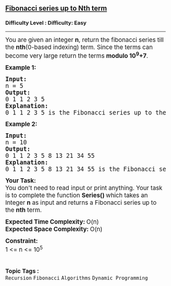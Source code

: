<h2><a href="https://www.geeksforgeeks.org/problems/fibonacci-series-up-to-nth-term/1?page=2&category=Recursion&status=unsolved&sortBy=submissions">Fibonacci series up to Nth term</a></h2><h3>Difficulty Level : Difficulty: Easy</h3><hr><div class="problems_problem_content__Xm_eO"><p><span style="font-size: 14pt;">You are given an integer <strong>n</strong>, return the fibonacci series till the <strong>nth</strong>(0-based indexing) term. Since the terms can become very large return the terms <strong>modulo 10<sup>9</sup>+7</strong>.</span></p>
<p><span style="font-size: 14pt;"><strong>Example 1:</strong></span></p>
<pre><span style="font-size: 14pt;"><strong>Input:
</strong>n = 5<strong>
Output:
</strong>0 1 1 2 3 5
<strong>Explanation:</strong>
0 1 1 2 3 5 is the Fibonacci series up to the 5th term.</span></pre>
<p><span style="font-size: 14pt;"><strong>Example 2:</strong></span></p>
<pre><span style="font-size: 14pt;"><strong>Input:
</strong>n = 10<strong>
Output:
</strong>0 1 1 2 3 5 8 13 21 34 55
<strong>Explanation:</strong>
0 1 1 2 3 5 8 13 21 34 55 is the Fibonacci series up to the 10th term.</span></pre>
<p><span style="font-size: 14pt;"><strong>Your Task:</strong><br>You don't need to read input or print anything. Your task is to complete the function <strong>Series()&nbsp;</strong>which takes an Integer <strong>n</strong> as input and returns a Fibonacci series up to the <strong>nth</strong> term.</span></p>
<p><span style="font-size: 14pt;"><strong>Expected Time Complexity: </strong>O(n)</span><br><span style="font-size: 14pt;"><strong>Expected Space Complexity: </strong>O(n)</span></p>
<p><span style="font-size: 14pt;"><strong>Constraint:</strong></span><br><span style="font-size: 14pt;">1 &lt;= n &lt;= 10<sup>5</sup></span></p></div><br><p><span style=font-size:18px><strong>Topic Tags : </strong><br><code>Recursion</code>&nbsp;<code>Fibonacci</code>&nbsp;<code>Algorithms</code>&nbsp;<code>Dynamic Programming</code>&nbsp;